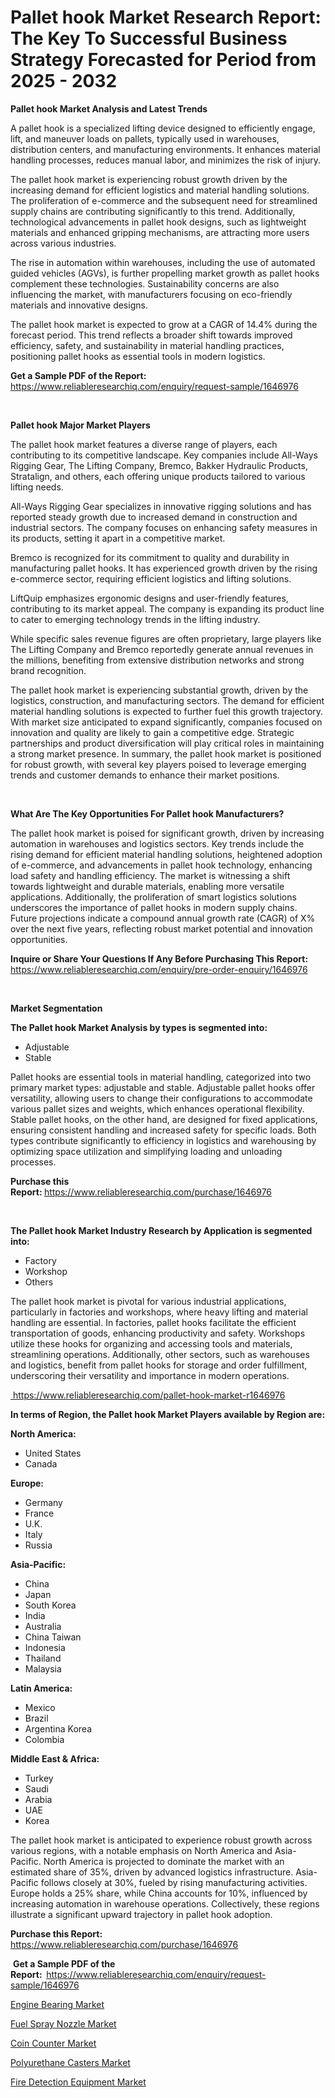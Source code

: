 <p><h1>Pallet hook Market Research Report: The Key To Successful Business Strategy Forecasted for Period from 2025 - 2032</h1></p><p><strong>Pallet hook Market Analysis and Latest Trends</strong></p>
<p><p>A pallet hook is a specialized lifting device designed to efficiently engage, lift, and maneuver loads on pallets, typically used in warehouses, distribution centers, and manufacturing environments. It enhances material handling processes, reduces manual labor, and minimizes the risk of injury.</p><p>The pallet hook market is experiencing robust growth driven by the increasing demand for efficient logistics and material handling solutions. The proliferation of e-commerce and the subsequent need for streamlined supply chains are contributing significantly to this trend. Additionally, technological advancements in pallet hook designs, such as lightweight materials and enhanced gripping mechanisms, are attracting more users across various industries.</p><p>The rise in automation within warehouses, including the use of automated guided vehicles (AGVs), is further propelling market growth as pallet hooks complement these technologies. Sustainability concerns are also influencing the market, with manufacturers focusing on eco-friendly materials and innovative designs.</p><p>The pallet hook market is expected to grow at a CAGR of 14.4% during the forecast period. This trend reflects a broader shift towards improved efficiency, safety, and sustainability in material handling practices, positioning pallet hooks as essential tools in modern logistics.</p></p>
<p><strong>Get a Sample PDF of the Report:&nbsp;</strong> <a href="https://www.reliableresearchiq.com/enquiry/request-sample/1646976?utm_campaign=104&utm_medium=2&utm_source=Github&utm_content=ia&utm_term=11042025&utm_id=pallet-hook">https://www.reliableresearchiq.com/enquiry/request-sample/1646976</a></p>
<p>&nbsp;</p>
<p><strong>Pallet hook Major Market Players</strong></p>
<p><p>The pallet hook market features a diverse range of players, each contributing to its competitive landscape. Key companies include All-Ways Rigging Gear, The Lifting Company, Bremco, Bakker Hydraulic Products, Stratalign, and others, each offering unique products tailored to various lifting needs.</p><p>All-Ways Rigging Gear specializes in innovative rigging solutions and has reported steady growth due to increased demand in construction and industrial sectors. The company focuses on enhancing safety measures in its products, setting it apart in a competitive market. </p><p>Bremco is recognized for its commitment to quality and durability in manufacturing pallet hooks. It has experienced growth driven by the rising e-commerce sector, requiring efficient logistics and lifting solutions. </p><p>LiftQuip emphasizes ergonomic designs and user-friendly features, contributing to its market appeal. The company is expanding its product line to cater to emerging technology trends in the lifting industry.</p><p>While specific sales revenue figures are often proprietary, large players like The Lifting Company and Bremco reportedly generate annual revenues in the millions, benefiting from extensive distribution networks and strong brand recognition. </p><p>The pallet hook market is experiencing substantial growth, driven by the logistics, construction, and manufacturing sectors. The demand for efficient material handling solutions is expected to further fuel this growth trajectory. With market size anticipated to expand significantly, companies focused on innovation and quality are likely to gain a competitive edge. Strategic partnerships and product diversification will play critical roles in maintaining a strong market presence. In summary, the pallet hook market is positioned for robust growth, with several key players poised to leverage emerging trends and customer demands to enhance their market positions.</p></p>
<p>&nbsp;</p>
<p><strong>What Are The Key Opportunities For Pallet hook Manufacturers?</strong></p>
<p><p>The pallet hook market is poised for significant growth, driven by increasing automation in warehouses and logistics sectors. Key trends include the rising demand for efficient material handling solutions, heightened adoption of e-commerce, and advancements in pallet hook technology, enhancing load safety and handling efficiency. The market is witnessing a shift towards lightweight and durable materials, enabling more versatile applications. Additionally, the proliferation of smart logistics solutions underscores the importance of pallet hooks in modern supply chains. Future projections indicate a compound annual growth rate (CAGR) of X% over the next five years, reflecting robust market potential and innovation opportunities.</p></p>
<p><strong>Inquire or Share Your Questions If Any Before Purchasing This Report:</strong> <a href="https://www.reliableresearchiq.com/enquiry/pre-order-enquiry/1646976?utm_campaign=104&utm_medium=2&utm_source=Github&utm_content=ia&utm_term=11042025&utm_id=pallet-hook">https://www.reliableresearchiq.com/enquiry/pre-order-enquiry/1646976</a></p>
<p>&nbsp;</p>
<p><strong>Market Segmentation</strong></p>
<p><strong>The Pallet hook Market Analysis by types is segmented into:</strong></p>
<p><ul><li>Adjustable</li><li>Stable</li></ul></p>
<p><p>Pallet hooks are essential tools in material handling, categorized into two primary market types: adjustable and stable. Adjustable pallet hooks offer versatility, allowing users to change their configurations to accommodate various pallet sizes and weights, which enhances operational flexibility. Stable pallet hooks, on the other hand, are designed for fixed applications, ensuring consistent handling and increased safety for specific loads. Both types contribute significantly to efficiency in logistics and warehousing by optimizing space utilization and simplifying loading and unloading processes.</p></p>
<p><strong>Purchase this Report:&nbsp;</strong><a href="https://www.reliableresearchiq.com/purchase/1646976?utm_campaign=104&utm_medium=2&utm_source=Github&utm_content=ia&utm_term=11042025&utm_id=pallet-hook">https://www.reliableresearchiq.com/purchase/1646976</a></p>
<p>&nbsp;</p>
<p><strong>The Pallet hook Market Industry Research by Application is segmented into:</strong></p>
<p><ul><li>Factory</li><li>Workshop</li><li>Others</li></ul></p>
<p><p>The pallet hook market is pivotal for various industrial applications, particularly in factories and workshops, where heavy lifting and material handling are essential. In factories, pallet hooks facilitate the efficient transportation of goods, enhancing productivity and safety. Workshops utilize these hooks for organizing and accessing tools and materials, streamlining operations. Additionally, other sectors, such as warehouses and logistics, benefit from pallet hooks for storage and order fulfillment, underscoring their versatility and importance in modern operations.</p></p>
<p><a href="https://www.reliableresearchiq.com/pallet-hook-market-r1646976?utm_campaign=104&utm_medium=2&utm_source=Github&utm_content=ia&utm_term=11042025&utm_id=pallet-hook">&nbsp;https://www.reliableresearchiq.com/pallet-hook-market-r1646976</a></p>
<p><strong>In terms of Region, the Pallet hook Market Players available by Region are:</strong></p>
<p>
    <p> <strong> North America: </strong>
        <ul>
            <li>United States</li>
            <li>Canada</li>
        </ul>
        </p> 
    <p> <strong> Europe: </strong>
        <ul>
            <li>Germany</li>
            <li>France</li>
            <li>U.K.</li>
            <li>Italy</li>
            <li>Russia</li>
        </ul>
        </p> 
    <p> <strong> Asia-Pacific: </strong>
        <ul>
            <li>China</li>
            <li>Japan</li>
            <li>South Korea</li>
            <li>India</li>
            <li>Australia</li>
            <li>China Taiwan</li>
            <li>Indonesia</li>
            <li>Thailand</li>
            <li>Malaysia</li>
        </ul>
        </p> 
    <p> <strong> Latin America: </strong>
        <ul>
            <li>Mexico</li>
            <li>Brazil</li>
            <li>Argentina Korea</li>
            <li>Colombia</li>
        </ul>
        </p> 
    <p> <strong> Middle East & Africa: </strong>
        <ul>
            <li>Turkey</li>
            <li>Saudi</li>
            <li>Arabia</li>
            <li>UAE</li>
            <li>Korea</li>
        </ul>
    </p>
    </p>
<p><p>The pallet hook market is anticipated to experience robust growth across various regions, with a notable emphasis on North America and Asia-Pacific. North America is projected to dominate the market with an estimated share of 35%, driven by advanced logistics infrastructure. Asia-Pacific follows closely at 30%, fueled by rising manufacturing activities. Europe holds a 25% share, while China accounts for 10%, influenced by increasing automation in warehouse operations. Collectively, these regions illustrate a significant upward trajectory in pallet hook adoption.</p></p>
<p><strong>Purchase this Report: </strong><a href="https://www.reliableresearchiq.com/purchase/1646976?utm_campaign=104&utm_medium=2&utm_source=Github&utm_content=ia&utm_term=11042025&utm_id=pallet-hook">https://www.reliableresearchiq.com/purchase/1646976</a></p>
<p>&nbsp;<strong>Get a Sample PDF of the Report:&nbsp;&nbsp;</strong><a href="https://www.reliableresearchiq.com/enquiry/request-sample/1646976?utm_campaign=104&utm_medium=2&utm_source=Github&utm_content=ia&utm_term=11042025&utm_id=pallet-hook">https://www.reliableresearchiq.com/enquiry/request-sample/1646976</a></p>
<p><strong></strong></p>
<p><p><a href="https://github.com/sca704osol/Market-Research-Report-List-1/blob/main/engine-bearing-market.md?utm_campaign=104&utm_medium=2&utm_source=Github&utm_content=ia&utm_term=11042025&utm_id=pallet-hook">Engine Bearing Market</a></p><p><a href="https://github.com/vjorelaclliv/Market-Research-Report-List-1/blob/main/fuel-spray-nozzle-market.md?utm_campaign=104&utm_medium=2&utm_source=Github&utm_content=ia&utm_term=11042025&utm_id=pallet-hook">Fuel Spray Nozzle Market</a></p><p><a href="https://github.com/djembashote/Market-Research-Report-List-1/blob/main/coin-counter-market.md?utm_campaign=104&utm_medium=2&utm_source=Github&utm_content=ia&utm_term=11042025&utm_id=pallet-hook">Coin Counter Market</a></p><p><a href="https://github.com/kbollin866/Market-Research-Report-List-1/blob/main/polyurethane-casters-market.md?utm_campaign=104&utm_medium=2&utm_source=Github&utm_content=ia&utm_term=11042025&utm_id=pallet-hook">Polyurethane Casters Market</a></p><p><a href="https://github.com/techerghalim/Market-Research-Report-List-1/blob/main/fire-detection-equipment-market.md?utm_campaign=104&utm_medium=2&utm_source=Github&utm_content=ia&utm_term=11042025&utm_id=pallet-hook">Fire Detection Equipment Market</a></p></p>